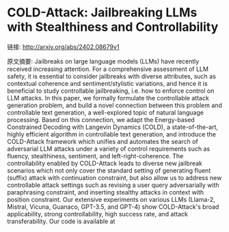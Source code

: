 # COLD-Attack: Jailbreaking LLMs with Stealthiness and Controllability

链接: http://arxiv.org/abs/2402.08679v1

原文摘要:
Jailbreaks on large language models (LLMs) have recently received increasing
attention. For a comprehensive assessment of LLM safety, it is essential to
consider jailbreaks with diverse attributes, such as contextual coherence and
sentiment/stylistic variations, and hence it is beneficial to study
controllable jailbreaking, i.e. how to enforce control on LLM attacks. In this
paper, we formally formulate the controllable attack generation problem, and
build a novel connection between this problem and controllable text generation,
a well-explored topic of natural language processing. Based on this connection,
we adapt the Energy-based Constrained Decoding with Langevin Dynamics (COLD), a
state-of-the-art, highly efficient algorithm in controllable text generation,
and introduce the COLD-Attack framework which unifies and automates the search
of adversarial LLM attacks under a variety of control requirements such as
fluency, stealthiness, sentiment, and left-right-coherence. The controllability
enabled by COLD-Attack leads to diverse new jailbreak scenarios which not only
cover the standard setting of generating fluent (suffix) attack with
continuation constraint, but also allow us to address new controllable attack
settings such as revising a user query adversarially with paraphrasing
constraint, and inserting stealthy attacks in context with position constraint.
Our extensive experiments on various LLMs (Llama-2, Mistral, Vicuna, Guanaco,
GPT-3.5, and GPT-4) show COLD-Attack's broad applicability, strong
controllability, high success rate, and attack transferability. Our code is
available at 
